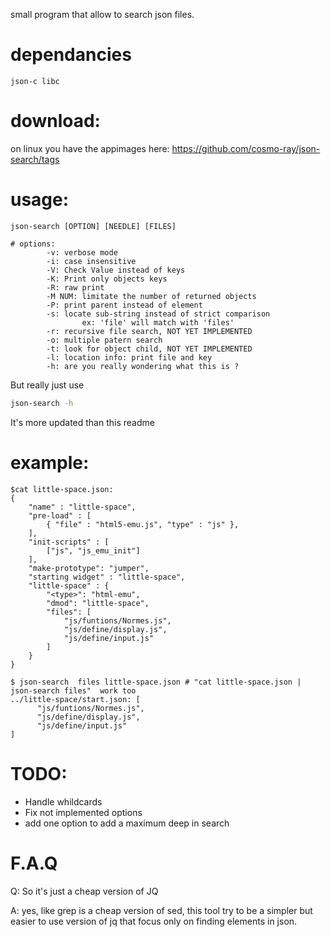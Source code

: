small program that allow to search json files.

# dependancies
```
json-c libc
```

# download:

on linux you have the appimages here: https://github.com/cosmo-ray/json-search/tags

# usage:
```
json-search [OPTION] [NEEDLE] [FILES]
```
```
# options:
        -v: verbose mode
        -i: case insensitive
        -V: Check Value instead of keys
        -K: Print only objects keys
        -R: raw print
        -M NUM: limitate the number of returned objects
        -P: print parent instead of element
        -s: locate sub-string instead of strict comparison
                ex: 'file' will match with 'files'
        -r: recursive file search, NOT YET IMPLEMENTED
        -o: multiple patern search
        -t: look for object child, NOT YET IMPLEMENTED
        -l: location info: print file and key
        -h: are you really wondering what this is ?
```
But really just use
```sh
json-search -h
```
It's more updated than this readme

# example:

```
$cat little-space.json:
{
    "name" : "little-space",
    "pre-load" : [
        { "file" : "html5-emu.js", "type" : "js" },
    ],
    "init-scripts" : [
        ["js", "js_emu_init"]
    ],
    "make-prototype": "jumper",
    "starting widget" : "little-space",
    "little-space" : {
        "<type>": "html-emu",
        "dmod": "little-space",
        "files": [
            "js/funtions/Normes.js",
            "js/define/display.js",
            "js/define/input.js"
        ]
    }
}

$ json-search  files little-space.json # "cat little-space.json | json-search files"  work too
../little-space/start.json: [
      "js/funtions/Normes.js",
      "js/define/display.js",
      "js/define/input.js"
]
```

# TODO:

* Handle whildcards
* Fix not implemented options
* add one option to add a maximum deep in search

# F.A.Q

Q: So it's just a cheap version of JQ

A: yes, like grep is a cheap version of sed, this tool try to be a simpler but easier to use version of jq that focus only on finding elements in json.
